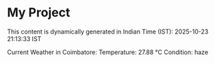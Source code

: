 # My Project

This content is dynamically generated in Indian Time (IST): 2025-10-23 21:13:33 IST


Current Weather in Coimbatore:
Temperature: 27.88 °C
Condition: haze
